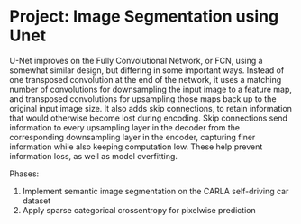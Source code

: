 # Project: Image Segmentation using Unet

U-Net improves on the Fully Convolutional Network, or FCN, using a somewhat similar design, but differing in some important ways.  Instead of one transposed convolution at the end of the network, it uses a matching number of convolutions for downsampling the input image to a feature map, and transposed convolutions for upsampling those maps back up to the original input image size. It also adds skip connections, to retain information that would otherwise become lost during encoding. Skip connections send information to every upsampling layer in the decoder from the corresponding downsampling layer in the encoder, capturing finer information while also keeping computation low. These help prevent information loss, as well as model overfitting. 

Phases:
  1. Implement semantic image segmentation on the CARLA self-driving car dataset
  2. Apply sparse categorical crossentropy for pixelwise prediction
